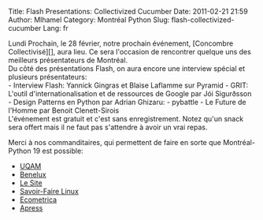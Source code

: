 Title: Flash Presentations: Collectivized Cucumber
Date: 2011-02-21 21:59
Author: Mlhamel
Category: Montréal Python
Slug: flash-collectivized-cucumber
Lang: fr

<div>
<div>
Lundi Prochain, le 28 février, notre prochain événement, [Concombre
Collectivisé][], aura lieu. Ce sera l'occasion de rencontrer quelque uns
des meilleurs présentateurs de Montréal.

</div>
<div>
</div>
<div>
Du côté des présentations Flash, on aura encore une interview spécial et
plusieurs présentateurs:

</div>
-   Interview Flash: Yannick Gingras et Blaise Laflamme sur Pyramid
-   GRIT: L'outil d'internationalisation et de ressources de Google par
    Jói Sigurðsson
-   Design Patterns en Python par Adrian Ghizaru:
-   pybattle - Le Future de l'Homme par Benoit Clenett-Sirois

<div>
L'événement est gratuit et c'est sans enregistrement. Notez qu'un snack
sera offert mais il ne faut pas s'attendre à avoir un vrai repas.

Merci à nos commanditaires, qui permettent de faire en sorte que
Montréal-Python 19 est possible:

-   [UQAM][]
-   [Benelux][]
-   [Le Site][]
-   [Savoir-Faire Linux][]
-   [Ecometrica][]
-   [Apress][]

</div>
</div>

<!--:-->

</p>

  [Concombre Collectivisé]: http://montrealpython.org/fr/2011/02/mp19/
  [UQAM]: http://uqam.ca/
  [Benelux]: http://www.brasseriebenelux.com/
  [Le Site]: http://lesite.ca/
  [Savoir-Faire Linux]: http://www.savoirfairelinux.com/
  [Ecometrica]: http://ecometrica.ca/
  [Apress]: http://apress.com/
